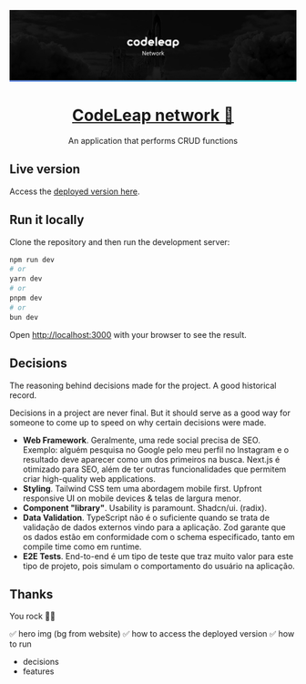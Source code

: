 ![](public/readme/codeleap-network-banner.jpg)

<div align="center">
  <h1 align="center">
    <a href="https://codeleap-network-three.vercel.app/" target="_blank">CodeLeap network 🚀</a>
  </h1>
  <p>An application that performs CRUD functions</p>
</div>

## Live version 

Access the <a href="https://codeleap-network-three.vercel.app/" target="_blank">deployed version here</a>.

## Run it locally

Clone the repository and then run the development server:

```bash
npm run dev
# or
yarn dev
# or
pnpm dev
# or
bun dev
```

Open [http://localhost:3000](http://localhost:3000) with your browser to see the result.

## Decisions

The reasoning behind decisions made for the project. A good historical record.

Decisions in a project are never final. But it should serve as a good way for someone to come up to speed on why certain decisions were made.

- **Web Framework**. Geralmente, uma rede social precisa de SEO. Exemplo: alguém pesquisa no Google pelo meu perfil no Instagram e o resultado deve aparecer como um dos primeiros na busca. Next.js é otimizado para SEO, além de ter outras funcionalidades que permitem criar high-quality web applications. 
- **Styling**. Tailwind CSS tem uma abordagem mobile first. Upfront responsive UI on mobile devices & telas de largura menor. 
- **Component "library"**. Usability is paramount. Shadcn/ui. (radix).
- **Data Validation**. TypeScript não é o suficiente quando se trata de validação de dados externos vindo para a aplicação. Zod garante que os dados estão em conformidade com o schema especificado, tanto em compile time como em runtime. 
- **E2E Tests**. End-to-end é um tipo de teste que traz muito valor para este tipo de projeto, pois simulam o comportamento do usuário na aplicação. 

## Thanks

You rock 🤘🏻

<!-- parei aqui -->

✅ hero img (bg from website)
✅ how to access the deployed version
✅ how to run
- decisions
- features
